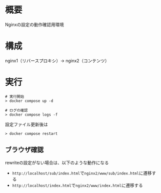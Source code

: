 # 概要

Nginxの設定の動作確認用環境

# 構成

nginx1（リバースプロキシ）→ nginx2（コンテンツ）

# 実行

```
# 実行開始
> docker compose up -d

# ログの確認
> docker compose logs -f
```

設定ファイル更新後は

```
> docker compose restart
```

## ブラウザ確認

rewriteの設定がない場合は、以下のような動作になる

- `http://localhost/sub/index.html`で`nginx2/www/sub/index.html`に遷移する
- `http://localhost/index.html`で`nginx2/www/index.html`に遷移する